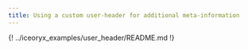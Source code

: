 ```yaml
---
title: Using a custom user-header for additional meta-information
---
```


{! ../iceoryx_examples/user_header/README.md !}
